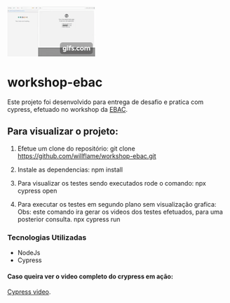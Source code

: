 ![Execução dos testes cypress em GIF](https://github.com/willflame/workshop-ebac/blob/main/cypress/videos/cypress.gif)


# workshop-ebac
Este projeto foi desenvolvido para entrega de desafio e pratica com cypress, efetuado no workshop da [EBAC](https://ebac.art.br/).

## Para visualizar o projeto:

1. Efetue um clone do repositório:
git clone https://github.com/willflame/workshop-ebac.git

2. Instale as dependencias:
npm install

3. Para visualizar os testes sendo executados rode o comando:
npx cypress open

4. Para executar os testes em segundo plano sem visualização grafica:
Obs: este comando ira gerar os videos dos testes efetuados, para uma posterior consulta.
npx cypress run

### Tecnologias Utilizadas
- NodeJs
- Cypress

#### Caso queira ver o video completo do crypress em ação:
[Cypress video](https://github.com/willflame/workshop-ebac/blob/main/cypress/videos/devfinance.spec.js.mp4).
